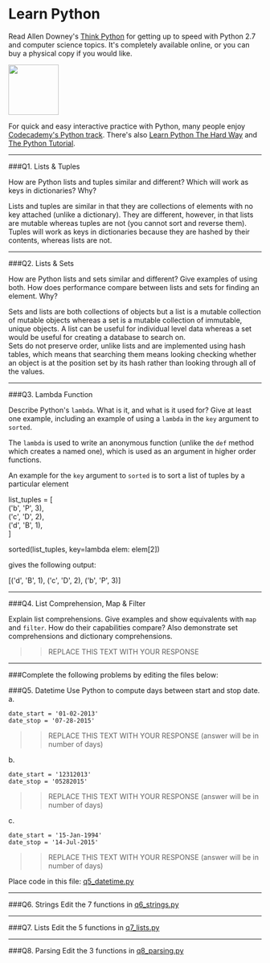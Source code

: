 # Learn Python

Read Allen Downey's [Think Python](http://www.greenteapress.com/thinkpython/) for getting up to speed with Python 2.7 and computer science topics. It's completely available online, or you can buy a physical copy if you would like.

<a href="http://www.greenteapress.com/thinkpython/"><img src="img/think_python.png" style="width: 100px;" target="_blank"></a>

For quick and easy interactive practice with Python, many people enjoy [Codecademy's Python track](http://www.codecademy.com/en/tracks/python). There's also [Learn Python The Hard Way](http://learnpythonthehardway.org/book/) and [The Python Tutorial](https://docs.python.org/2/tutorial/).

---

###Q1. Lists &amp; Tuples

How are Python lists and tuples similar and different? Which will work as keys in dictionaries? Why?

Lists and tuples are similar in that they are collections of elements with no key attached (unlike a dictionary).  They are different, however, in that lists are mutable whereas tuples are not (you cannot sort and reverse them).  Tuples will work as keys in dictionaries because they are hashed by their contents, whereas lists are not.

---

###Q2. Lists &amp; Sets

How are Python lists and sets similar and different? Give examples of using both. How does performance compare between lists and sets for finding an element. Why?

Sets and lists are both collections of objects but a list is a mutable collection of mutable objects whereas a set is a mutable collection of immutable, unique objects.  A list can be useful for individual level data whereas a set would be useful for creating a database to search on.  
Sets do not preserve order, unlike lists and are implemented using hash tables, which means that searching them means looking checking whether an object is at the position set by its hash rather than looking through all of the values.

---

###Q3. Lambda Function

Describe Python's `lambda`. What is it, and what is it used for? Give at least one example, including an example of using a `lambda` in the `key` argument to `sorted`.

The `lambda` is used to write an anonymous function (unlike the `def` method which creates a named one), which is used as an argument in higher order functions.  

An example for the `key` argument to `sorted` is to sort a list of tuples by a particular element

list_tuples = [  
        ('b', 'P', 3),  
        ('c', 'D', 2),  
        ('d', 'B', 1),  
]  

sorted(list_tuples, key=lambda elem: elem[2])  

gives the following output:  

[('d', 'B', 1), ('c', 'D', 2), ('b', 'P', 3)]

---

###Q4. List Comprehension, Map &amp; Filter

Explain list comprehensions. Give examples and show equivalents with `map` and `filter`. How do their capabilities compare? Also demonstrate set comprehensions and dictionary comprehensions.

>> REPLACE THIS TEXT WITH YOUR RESPONSE

---

###Complete the following problems by editing the files below:

###Q5. Datetime
Use Python to compute days between start and stop date.   
a.  

```
date_start = '01-02-2013'    
date_stop = '07-28-2015'
```

>> REPLACE THIS TEXT WITH YOUR RESPONSE (answer will be in number of days)

b.  
```
date_start = '12312013'  
date_stop = '05282015'  
```

>> REPLACE THIS TEXT WITH YOUR RESPONSE (answer will be in number of days)

c.  
```
date_start = '15-Jan-1994'      
date_stop = '14-Jul-2015'  
```

>> REPLACE THIS TEXT WITH YOUR RESPONSE  (answer will be in number of days)

Place code in this file: [q5_datetime.py](python/q5_datetime.py)

---

###Q6. Strings
Edit the 7 functions in [q6_strings.py](python/q6_strings.py)

---

###Q7. Lists
Edit the 5 functions in [q7_lists.py](python/q7_lists.py)

---

###Q8. Parsing
Edit the 3 functions in [q8_parsing.py](python/q8_parsing.py)





